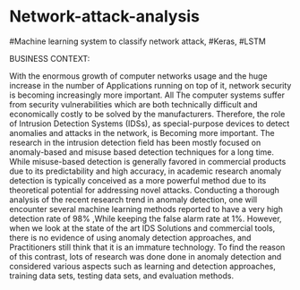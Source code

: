 # Network-attack-analysis
#Machine learning system to classify network attack, #Keras, #LSTM 

BUSINESS CONTEXT:

With the enormous growth of computer networks usage and the huge increase in the number of Applications running on top of it, network security is becoming increasingly more important. All The computer systems suffer from security vulnerabilities which are both technically difficult and economically costly to be solved by the manufacturers. Therefore, the role of Intrusion Detection Systems (IDSs), as special-purpose devices to detect anomalies and attacks in the network, is Becoming more important. The research in the intrusion detection field has been mostly focused on anomaly-based and misuse based detection techniques for a long time. While misuse-based detection is generally favored in commercial products due to its predictability and high accuracy, in academic research anomaly detection is typically conceived as a more powerful method due to its theoretical potential for addressing novel attacks. Conducting a thorough analysis of the recent research trend in anomaly detection, one will encounter several machine learning methods reported to have a very high detection rate of 98% ,While keeping the false alarm rate at 1%. However, when we look at the state of the art IDS Solutions and commercial tools, there is no evidence of using anomaly detection approaches, and Practitioners still think that it is an immature technology. To find the reason of this contrast, lots of research was done done in anomaly detection and considered various aspects such as learning and detection approaches, training data sets, testing data sets, and evaluation methods.


